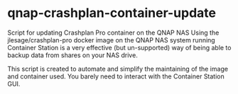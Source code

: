 # qnap-crashplan-container-update
Script for updating Crashplan Pro container on the QNAP NAS
Using the jlesage/crashplan-pro docker image on the QNAP NAS system running Container Station is a very effective (but un-supported) way of being able to backup data from shares on your NAS drive.

This script is created to automate and simplify the maintaining of the image and container used.
You barely need to interact with the Container Station GUI.
